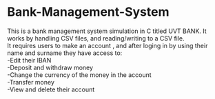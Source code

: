 # Bank-Management-System
This is a bank management system simulation in C titled UVT BANK. It works by handling CSV files, and reading/writing to a CSV file. <br />
It requires users to make an account , and after loging in by using their name and surname they have access to:<br />
-Edit their IBAN<br />
-Deposit and withdraw money<br />
-Change the currency of the money in the account<br />
-Transfer money<br />
-View and delete their account<br />
